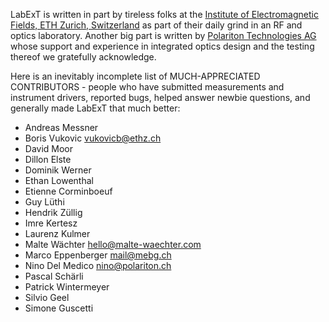 LabExT is written in part by tireless folks at the
[Institute of Electromagnetic Fields, ETH Zurich, Switzerland](https://ief.ee.ethz.ch) as part of their daily grind in
an RF and optics laboratory. Another big part is written by [Polariton Technologies AG](https://www.polariton.ch/) whose support and experience in
integrated optics design and the testing thereof we gratefully acknowledge.

Here is an inevitably incomplete list of MUCH-APPRECIATED CONTRIBUTORS - people who have submitted measurements and
instrument drivers, reported bugs, helped answer newbie questions, and generally made LabExT that much better:

* Andreas Messner
* Boris Vukovic <vukovicb@ethz.ch>
* David Moor
* Dillon Elste
* Dominik Werner
* Ethan Lowenthal
* Etienne Corminboeuf
* Guy Lüthi
* Hendrik Züllig
* Imre Kertesz
* Laurenz Kulmer
* Malte Wächter <hello@malte-waechter.com>
* Marco Eppenberger <mail@mebg.ch>
* Nino Del Medico <nino@polariton.ch>
* Pascal Schärli
* Patrick Wintermeyer
* Silvio Geel
* Simone Guscetti
